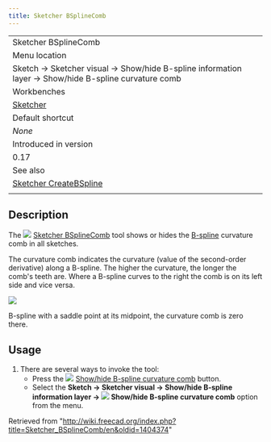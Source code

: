 ```yaml
---
title: Sketcher BSplineComb
---
```


|                                                                                                     |
| --------------------------------------------------------------------------------------------------- |
| Sketcher BSplineComb                                                                                |
| Menu location                                                                                       |
| Sketch → Sketcher visual → Show/hide B-spline information layer → Show/hide B-spline curvature comb |
| Workbenches                                                                                         |
| [Sketcher](/Sketcher_Workbench "Sketcher Workbench")                                                |
| Default shortcut                                                                                    |
| _None_                                                                                              |
| Introduced in version                                                                               |
| 0.17                                                                                                |
| See also                                                                                            |
| [Sketcher CreateBSpline](/Sketcher_CreateBSpline "Sketcher CreateBSpline")                          |
|                                                                                                     |

## Description

The ![](/images/Sketcher_BSplineComb.svg) [Sketcher BSplineComb](/Sketcher_BSplineComb "Sketcher BSplineComb") tool shows or hides the [B-spline](/B-Splines "B-Splines") curvature comb in all sketches.

The curvature comb indicates the curvature (value of the second-order derivative) along a B-spline. The higher the curvature, the longer the comb's teeth are. Where a B-spline curves to the right the comb is on its left side and vice versa.

![](/images/Sketcher_BSplineCurvatureShow.png)

B-spline with a saddle point at its midpoint, the curvature comb is zero there.

## Usage

1. There are several ways to invoke the tool:
   - Press the ![](/images/Sketcher_BSplineComb.svg) [Show/hide B-spline curvature comb](/Sketcher_BSplineComb "Sketcher BSplineComb") button.
   - Select the **Sketch → Sketcher visual → Show/hide B-spline information layer → ![](/images/Sketcher_BSplineComb.svg) Show/hide B-spline curvature comb** option from the menu.

Retrieved from "<http://wiki.freecad.org/index.php?title=Sketcher_BSplineComb/en&oldid=1404374>"
